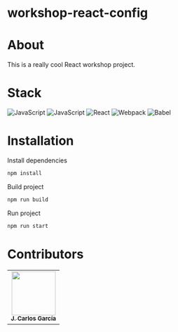 # workshop-react-config

# About
This is a really cool React workshop project.

# Stack
![JavaScript](https://img.shields.io/badge/_-Platzi-292e33?style=flat-square&logo=platzi&logoColor=fff)
![JavaScript](https://img.shields.io/badge/_-JavaScript-292e33?style=flat-square&logo=javascript&logoColor=fff)
![React](https://img.shields.io/badge/_-React-292e33?style=flat-square&logo=React&logoColor=fff)
![Webpack](https://img.shields.io/badge/_-Webpack-292e33?style=flat-square&logo=webpack&logoColor=white)
![Babel](https://img.shields.io/badge/_-Babel-292e33?style=flat-square&logo=Babel&logoColor=white)

# Installation
Install dependencies
```bash
npm install
```
Build project
```bash
npm run build
```
Run project
```bash
npm run start
```

# Contributors
<table>
  <tr>
    <td align="center"><a href="https://jcmexdev-blog.herokuapp.com/"><img src="https://avatars.githubusercontent.com/u/24815945?v=4" width="100px;" alt=""/><br /><sub><b>J. Carlos García</b></sub></a></td>
  </tr>
</table>